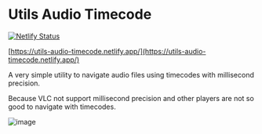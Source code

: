 # Utils Audio Timecode

[![Netlify Status](https://api.netlify.com/api/v1/badges/984207d7-4dfc-4db8-9072-ce997c1acf3d/deploy-status)](https://app.netlify.com/sites/utils-audio-timecode/deploys)

[https://utils-audio-timecode.netlify.app/](https://utils-audio-timecode.netlify.app/)

A very simple utility to navigate audio files using timecodes with millisecond precision.

Because VLC not support millisecond precision and other players are not so good to navigate with timecodes.

![image](https://github.com/baptistejouin/utils-audio-timecode/assets/92529084/5d3cefd9-8d79-4d12-b3fb-15a4b48c7e36)
